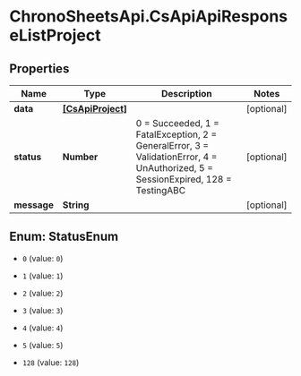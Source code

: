 # ChronoSheetsApi.CsApiApiResponseListProject

## Properties
Name | Type | Description | Notes
------------ | ------------- | ------------- | -------------
**data** | [**[CsApiProject]**](CsApiProject.md) |  | [optional] 
**status** | **Number** | 0 &#x3D; Succeeded, 1 &#x3D; FatalException, 2 &#x3D; GeneralError, 3 &#x3D; ValidationError, 4 &#x3D; UnAuthorized, 5 &#x3D; SessionExpired, 128 &#x3D; TestingABC | [optional] 
**message** | **String** |  | [optional] 


<a name="StatusEnum"></a>
## Enum: StatusEnum


* `0` (value: `0`)

* `1` (value: `1`)

* `2` (value: `2`)

* `3` (value: `3`)

* `4` (value: `4`)

* `5` (value: `5`)

* `128` (value: `128`)




